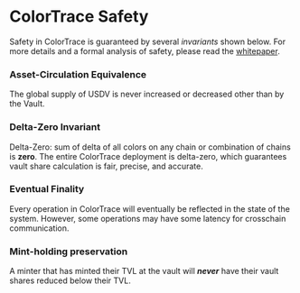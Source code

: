 # ColorTrace Safety

Safety in ColorTrace is guaranteed by several _invariants_ shown below. For more details and a formal analysis of safety, please read the [whitepaper](https://layerzero.network/publications/ColorTrace.pdf).

### Asset-Circulation Equivalence

The global supply of USDV is never increased or decreased other than by the Vault.

### Delta-Zero Invariant&#x20;

Delta-Zero: sum of delta of all colors on any chain or combination of chains is **zero**. The entire ColorTrace deployment is delta-zero, which guarantees vault share calculation is fair, precise, and accurate.

### Eventual Finality

Every operation in ColorTrace will eventually be reflected in the state of the system. However, some operations may have some latency for crosschain communication.

### Mint-holding preservation

A minter that has minted their TVL at the vault will _**never**_ have their vault shares reduced below their TVL.
